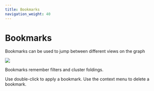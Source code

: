 ```yaml
---
title: Bookmarks
navigation_weight: 40
---
```


# Bookmarks 

Bookmarks can be used to jump between different views on the graph

![](Screenshots/BookmarksEditor.png) 

Bookmarks remember filters and cluster foldings.

Use double-click to apply a bookmark. Use the context menu to delete a bookmark.